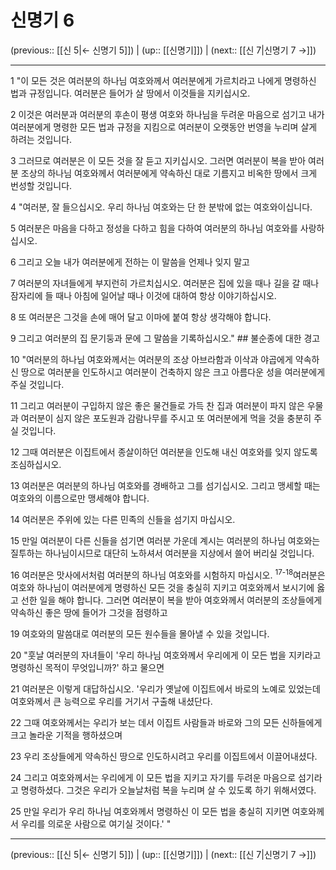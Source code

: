 # 신명기 6

(previous:: [[신 5|← 신명기 5]]) | (up:: [[신명기]]) | (next:: [[신 7|신명기 7 →]])

***




1 
"이 모든 것은 여러분의 하나님 여호와께서 여러분에게 가르치라고 나에게 명령하신 법과 규정입니다. 여러분은 들어가 살 땅에서 이것들을 지키십시오. 



2 
이것은 여러분과 여러분의 후손이 평생 여호와 하나님을 두려운 마음으로 섬기고 내가 여러분에게 명령한 모든 법과 규정을 지킴으로 여러분이 오랫동안 번영을 누리며 살게 하려는 것입니다. 



3 
그러므로 여러분은 이 모든 것을 잘 듣고 지키십시오. 그러면 여러분이 복을 받아 여러분 조상의 하나님 여호와께서 여러분에게 약속하신 대로 기름지고 비옥한 땅에서 크게 번성할 것입니다. 



4 
"여러분, 잘 들으십시오. 우리 하나님 여호와는 단 한 분밖에 없는 여호와이십니다. 



5 
여러분은 마음을 다하고 정성을 다하고 힘을 다하여 여러분의 하나님 여호와를 사랑하십시오. 



6 
그리고 오늘 내가 여러분에게 전하는 이 말씀을 언제나 잊지 말고 



7 
여러분의 자녀들에게 부지런히 가르치십시오. 여러분은 집에 있을 때나 길을 갈 때나 잠자리에 들 때나 아침에 일어날 때나 이것에 대하여 항상 이야기하십시오. 



8 
또 여러분은 그것을 손에 매어 달고 이마에 붙여 항상 생각해야 합니다. 



9 
그리고 여러분의 집 문기둥과 문에 그 말씀을 기록하십시오." ## 불순종에 대한 경고 



10 
"여러분의 하나님 여호와께서는 여러분의 조상 아브라함과 이삭과 야곱에게 약속하신 땅으로 여러분을 인도하시고 여러분이 건축하지 않은 크고 아름다운 성을 여러분에게 주실 것입니다. 



11 
그리고 여러분이 구입하지 않은 좋은 물건들로 가득 찬 집과 여러분이 파지 않은 우물과 여러분이 심지 않은 포도원과 감람나무를 주시고 또 여러분에게 먹을 것을 충분히 주실 것입니다. 



12 
그때 여러분은 이집트에서 종살이하던 여러분을 인도해 내신 여호와를 잊지 않도록 조심하십시오. 



13 
여러분은 여러분의 하나님 여호와를 경배하고 그를 섬기십시오. 그리고 맹세할 때는 여호와의 이름으로만 맹세해야 합니다. 



14 
여러분은 주위에 있는 다른 민족의 신들을 섬기지 마십시오. 



15 
만일 여러분이 다른 신들을 섬기면 여러분 가운데 계시는 여러분의 하나님 여호와는 질투하는 하나님이시므로 대단히 노하셔서 여러분을 지상에서 쓸어 버리실 것입니다. 



16 
여러분은 맛사에서처럼 여러분의 하나님 여호와를 시험하지 마십시오. <sup class="versenum">17-18</sup>여러분은 여호와 하나님이 여러분에게 명령하신 모든 것을 충실히 지키고 여호와께서 보시기에 옳고 선한 일을 해야 합니다. 그러면 여러분이 복을 받아 여호와께서 여러분의 조상들에게 약속하신 좋은 땅에 들어가 그것을 점령하고 



19 
여호와의 말씀대로 여러분의 모든 원수들을 몰아낼 수 있을 것입니다. 



20 
"훗날 여러분의 자녀들이 '우리 하나님 여호와께서 우리에게 이 모든 법을 지키라고 명령하신 목적이 무엇입니까?' 하고 물으면 



21 
여러분은 이렇게 대답하십시오. '우리가 옛날에 이집트에서 바로의 노예로 있었는데 여호와께서 큰 능력으로 우리를 거기서 구출해 내셨단다. 



22 
그때 여호와께서는 우리가 보는 데서 이집트 사람들과 바로와 그의 모든 신하들에게 크고 놀라운 기적을 행하셨으며 



23 
우리 조상들에게 약속하신 땅으로 인도하시려고 우리를 이집트에서 이끌어내셨다. 



24 
그리고 여호와께서는 우리에게 이 모든 법을 지키고 자기를 두려운 마음으로 섬기라고 명령하셨다. 그것은 우리가 오늘날처럼 복을 누리며 살 수 있도록 하기 위해서였다. 



25 
만일 우리가 우리 하나님 여호와께서 명령하신 이 모든 법을 충실히 지키면 여호와께서 우리를 의로운 사람으로 여기실 것이다.' "

***

(previous:: [[신 5|← 신명기 5]]) | (up:: [[신명기]]) | (next:: [[신 7|신명기 7 →]])
